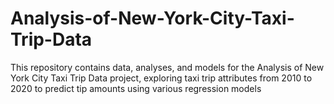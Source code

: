 # Analysis-of-New-York-City-Taxi-Trip-Data
This repository contains data, analyses, and models for the Analysis of New York City Taxi Trip Data project, exploring taxi trip attributes from 2010 to 2020 to predict tip amounts using various regression models
